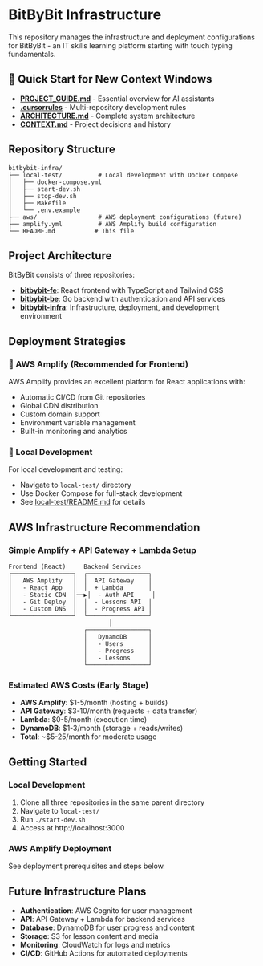 # BitByBit Infrastructure

This repository manages the infrastructure and deployment configurations for BitByBit - an IT skills learning platform starting with touch typing fundamentals.

## 🚀 Quick Start for New Context Windows
- **[PROJECT_GUIDE.md](./PROJECT_GUIDE.md)** - Essential overview for AI assistants
- **[.cursorrules](./.cursorrules)** - Multi-repository development rules  
- **[ARCHITECTURE.md](./ARCHITECTURE.md)** - Complete system architecture
- **[CONTEXT.md](./CONTEXT.md)** - Project decisions and history

## Repository Structure

```
bitbybit-infra/
├── local-test/          # Local development with Docker Compose
│   ├── docker-compose.yml
│   ├── start-dev.sh
│   ├── stop-dev.sh
│   ├── Makefile
│   └── .env.example
├── aws/                 # AWS deployment configurations (future)
├── amplify.yml          # AWS Amplify build configuration
└── README.md           # This file
```

## Project Architecture

BitByBit consists of three repositories:

- **[bitbybit-fe](../bitbybit-fe)**: React frontend with TypeScript and Tailwind CSS
- **[bitbybit-be](../bitbybit-be)**: Go backend with authentication and API services  
- **[bitbybit-infra](.)**: Infrastructure, deployment, and development environment

## Deployment Strategies

### 🚀 AWS Amplify (Recommended for Frontend)

AWS Amplify provides an excellent platform for React applications with:
- Automatic CI/CD from Git repositories
- Global CDN distribution
- Custom domain support
- Environment variable management
- Built-in monitoring and analytics

### 🐳 Local Development

For local development and testing:
- Navigate to `local-test/` directory
- Use Docker Compose for full-stack development
- See [local-test/README.md](./local-test/README.md) for details

## AWS Infrastructure Recommendation

### Simple Amplify + API Gateway + Lambda Setup

```
Frontend (React)     Backend Services
┌─────────────────┐  ┌─────────────────┐
│   AWS Amplify   │  │  API Gateway    │
│   - React App   │  │  + Lambda       │
│   - Static CDN  │──▶│  - Auth API     │
│   - Git Deploy  │  │  - Lessons API  │
│   - Custom DNS  │  │  - Progress API │
└─────────────────┘  └─────────────────┘
                            │
                     ┌─────────────────┐
                     │   DynamoDB      │
                     │   - Users       │
                     │   - Progress    │
                     │   - Lessons     │
                     └─────────────────┘
```

### Estimated AWS Costs (Early Stage)
- **AWS Amplify**: $1-5/month (hosting + builds)
- **API Gateway**: $3-10/month (requests + data transfer)
- **Lambda**: $0-5/month (execution time)
- **DynamoDB**: $1-3/month (storage + reads/writes)
- **Total**: ~$5-25/month for moderate usage

## Getting Started

### Local Development
1. Clone all three repositories in the same parent directory
2. Navigate to `local-test/`
3. Run `./start-dev.sh`
4. Access at http://localhost:3000

### AWS Amplify Deployment
See deployment prerequisites and steps below.

## Future Infrastructure Plans

- **Authentication**: AWS Cognito for user management
- **API**: API Gateway + Lambda for backend services
- **Database**: DynamoDB for user progress and content
- **Storage**: S3 for lesson content and media
- **Monitoring**: CloudWatch for logs and metrics
- **CI/CD**: GitHub Actions for automated deployments